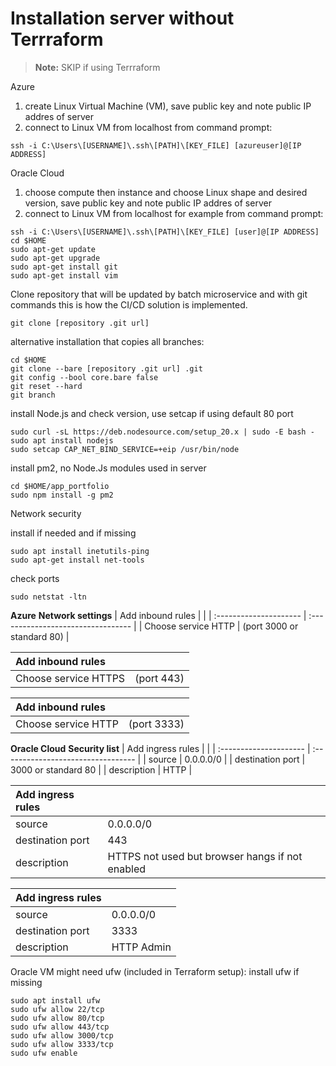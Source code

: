# Installation server without Terrraform

> **Note:** SKIP if using Terrraform

Azure
1. create Linux Virtual Machine (VM), save public key and note public IP addres of server
2. connect to Linux VM from localhost from command prompt:

```
ssh -i C:\Users\[USERNAME]\.ssh\[PATH]\[KEY_FILE] [azureuser]@[IP ADDRESS]
```

Oracle Cloud
1. choose compute then instance and choose Linux shape and desired version, save public key and note public IP addres of server
2. connect to Linux VM from localhost for example from command prompt:

```
ssh -i C:\Users\[USERNAME]\.ssh\[PATH]\[KEY_FILE] [user]@[IP ADDRESS]
cd $HOME
sudo apt-get update
sudo apt-get upgrade
sudo apt-get install git
sudo apt-get install vim
```

Clone repository that will be updated by batch microservice and with git commands this is how the CI/CD solution is implemented.

```
git clone [repository .git url]
```

alternative installation that copies all branches:

```
cd $HOME
git clone --bare [repository .git url] .git
git config --bool core.bare false
git reset --hard
git branch
```     

install Node.js and check version, use setcap if using default 80 port

```
sudo curl -sL https://deb.nodesource.com/setup_20.x | sudo -E bash -
sudo apt install nodejs
sudo setcap CAP_NET_BIND_SERVICE=+eip /usr/bin/node
```     

install pm2, no Node.Js modules used in server

```
cd $HOME/app_portfolio
sudo npm install -g pm2
```

Network security

install if needed and if missing

```
sudo apt install inetutils-ping
sudo apt-get install net-tools
```

check ports

```
sudo netstat -ltn
```
**Azure**
**Network settings**
| Add inbound rules      |                                    |
| :--------------------- | :--------------------------------- |
| Choose service HTTP    | (port 3000 or standard 80)         |

| Add inbound rules      |                                    | 
| :--------------------- | :--------------------------------- |
| Choose service HTTPS   | (port 443)                         |

| Add inbound rules      |                                    |
| :--------------------- | :--------------------------------- |
| Choose service HTTP    | (port 3333)                        |

        
**Oracle Cloud**
**Security list**
| Add ingress rules      |                                    | 
| :--------------------- | :--------------------------------- |
| source                 | 0.0.0.0/0                          |
| destination port       | 3000 or standard 80                |
| description            | HTTP                               |

| Add ingress rules      |                                    | 
| :--------------------- | :--------------------------------- |
| source                 | 0.0.0.0/0                          |
| destination port       | 443                                |
| description            | HTTPS not used but browser hangs if not enabled |

| Add ingress rules      |                                    | 
| :--------------------- | :--------------------------------- |
| source                 | 0.0.0.0/0                          |
| destination port       | 3333                               |
| description            | HTTP Admin                         |


Oracle VM might need ufw (included in Terraform setup):
install ufw if missing

```
sudo apt install ufw
sudo ufw allow 22/tcp
sudo ufw allow 80/tcp
sudo ufw allow 443/tcp
sudo ufw allow 3000/tcp
sudo ufw allow 3333/tcp
sudo ufw enable
```
